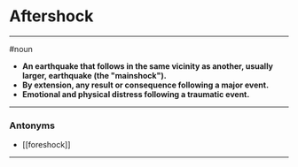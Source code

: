 # Aftershock
---
#noun
- **An earthquake that follows in the same vicinity as another, usually larger, earthquake (the "mainshock").**
- **By extension, any result or consequence following a major event.**
- **Emotional and physical distress following a traumatic event.**
---
### Antonyms
- [[foreshock]]
---
